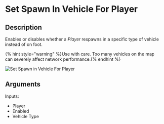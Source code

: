 # Set Spawn In Vehicle For Player

## Description

Enables or disables whether a _Player_ respawns in a specific  type of vehicle instead of on foot.

{% hint style="warning" %}Use with care. Too many vehicles on the map can severely affect network performance.{% endhint %}

![Set Spawn in Vehicle For Player](../../.gitbook/assets/images/scripting/vehicles/setspawninvehicleforplayer.png)

## Arguments

Inputs:

- Player
- Enabled
- Vehicle Type
